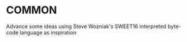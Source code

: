 # COMMON
Advance some ideas using Steve Wozniak's SWEET16 interpreted byte-code language as inspiration
